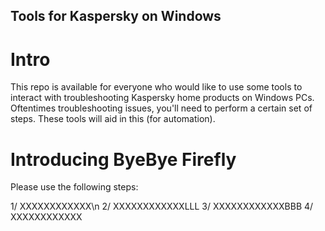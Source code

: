 ## Tools for Kaspersky on Windows

# Intro

This repo is available for everyone who would like to use some tools to interact with troubleshooting Kaspersky home products on Windows PCs. Oftentimes troubleshooting issues, you'll need to perform a certain set of steps. These tools will aid in this (for automation).

# Introducing ByeBye Firefly

Please use the following steps:

1/ XXXXXXXXXXXX\n
2/ XXXXXXXXXXXXLLL
3/ XXXXXXXXXXXXBBB
4/ XXXXXXXXXXXX
